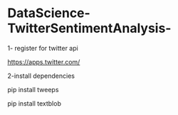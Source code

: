 # DataScience-TwitterSentimentAnalysis-

1- register for twitter api

https://apps.twitter.com/

2-install dependencies

pip install tweeps

pip install textblob
